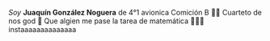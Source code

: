  *Soy* __Juaquín González Noguera__ de 4°1 avionica
Comición B 🧐🍷
Cuarteto de nos god 🎸
Que algien me pase la tarea de matemática 🥶🥶🥶 instaaaaaaaaaaaaaa
